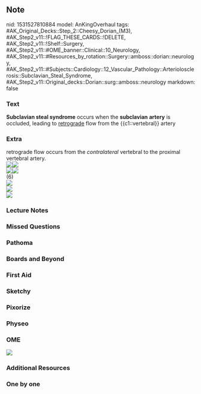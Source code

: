 ## Note
nid: 1531527810884
model: AnKingOverhaul
tags: #AK_Original_Decks::Step_2::Cheesy_Dorian_(M3), #AK_Step2_v11::!FLAG_THESE_CARDS::!DELETE, #AK_Step2_v11::!Shelf::Surgery, #AK_Step2_v11::#OME_banner::Clinical::10_Neurology, #AK_Step2_v11::#Resources_by_rotation::Surgery::amboss::dorian::neurology, #AK_Step2_v11::#Subjects::Cardiology::12_Vascular_Pathology::Arteriolosclerosis::Subclavian_Steal_Syndrome, #AK_Step2_v11::Original_decks::Dorian::surg::amboss::neurology
markdown: false

### Text
<b>Subclavian steal syndrome</b> occurs when the <b>subclavian</b>
<b>artery</b> is occluded, leading to <u style="">retrograde</u>
flow from the {{c1::vertebral}} artery

### Extra
<div>
  retrograde flow occurs from the <i>contralateral</i> vertebral to
  the proximal vertebral artery.
</div>
<div><img src="paste-1276794992852993.jpg"><img src=
"paste-1276833647558657.jpg"></div>
<div><img src="paste-518969488310273.jpg"><img src=
"paste-1276773518016513.jpg"></div>
<div>
  (6)
</div>
<div><img src="paste-1816947259867139.jpg"></div>
<div><img src="paste-1816912900128771.jpg"></div>
<div><img src="paste-518789099683841.jpg"></div>

### Lecture Notes


### Missed Questions


### Pathoma


### Boards and Beyond


### First Aid


### Sketchy


### Pixorize


### Physeo


### OME
<div class="ome-widget">
  <a href=
  "https://onlinemeded.org/spa/neurology?ref=anki"><img src="_OME_AnkiFlashcards_Topic_1.png"></a>
</div>

### Additional Resources


### One by one

